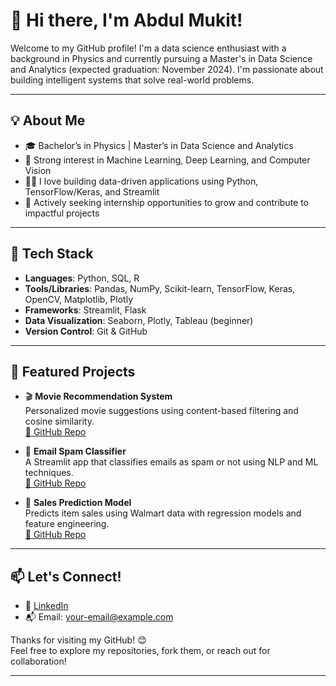 # 👋 Hi there, I'm Abdul Mukit!

Welcome to my GitHub profile! I'm a data science enthusiast with a background in Physics and currently pursuing a Master's in Data Science and Analytics (expected graduation: November 2024). I'm passionate about building intelligent systems that solve real-world problems.

---

## 💡 About Me

- 🎓 Bachelor’s in Physics | Master’s in Data Science and Analytics
- 🧠 Strong interest in Machine Learning, Deep Learning, and Computer Vision
- 👨‍💻 I love building data-driven applications using Python, TensorFlow/Keras, and Streamlit
- 💼 Actively seeking internship opportunities to grow and contribute to impactful projects

---

## 🔧 Tech Stack

- **Languages**: Python, SQL, R
- **Tools/Libraries**: Pandas, NumPy, Scikit-learn, TensorFlow, Keras, OpenCV, Matplotlib, Plotly
- **Frameworks**: Streamlit, Flask
- **Data Visualization**: Seaborn, Plotly, Tableau (beginner)
- **Version Control**: Git & GitHub

---

## 📌 Featured Projects

- 🎬 **Movie Recommendation System**  
  Personalized movie suggestions using content-based filtering and cosine similarity.  
  [🔗 GitHub Repo](https://github.com/kazirafi17/MovieRecommendedSystem)

- 📧 **Email Spam Classifier**  
  A Streamlit app that classifies emails as spam or not using NLP and ML techniques.  
  [🔗 GitHub Repo](https://github.com/your-username/email-spam-classifier)

- 🛒 **Sales Prediction Model**  
  Predicts item sales using Walmart data with regression models and feature engineering.  
  [🔗 GitHub Repo](https://github.com/your-username/sales-prediction-model)

---

## 📫 Let's Connect!

- 🔗 [LinkedIn](https://www.linkedin.com/in/abdul-mukit-1bbb72218)
- 📬 Email: your-email@example.com

Thanks for visiting my GitHub! 😊  
Feel free to explore my repositories, fork them, or reach out for collaboration!

---
